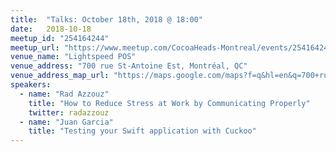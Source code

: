 ```yaml
---
title:  "Talks: October 18th, 2018 @ 18:00"
date:   2018-10-18
meetup_id: "254164244" 
meetup_url: "https://www.meetup.com/CocoaHeads-Montreal/events/254164244/"
venue_name: "Lightspeed POS"
venue_address: "700 rue St-Antoine Est, Montréal, QC"
venue_address_map_url: "https://maps.google.com/maps?f=q&hl=en&q=700+rue+St-Antoine+Est%2C+Montréal%2C+QC%2C+ca"
speakers:
  - name: "Rad Azzouz"
    title: "How to Reduce Stress at Work by Communicating Properly"
    twitter: radazzouz
  - name: "Juan Garcia"
    title: "Testing your Swift application with Cuckoo"
---
```

